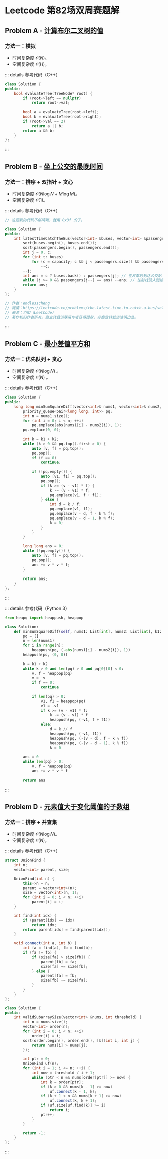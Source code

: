 # Leetcode 第82场双周赛题解

## Problem A - [计算布尔二叉树的值](https://leetcode.cn/problems/evaluate-boolean-binary-tree/)

### 方法一：模拟

- 时间复杂度 $\mathcal{O}(N)$。
- 空间复杂度 $\mathcal{O}(H)$。

::: details 参考代码（C++）

```cpp
class Solution {
public:
    bool evaluateTree(TreeNode* root) {
        if (root->left == nullptr)
            return root->val;
        
        bool a = evaluateTree(root->left);
        bool b = evaluateTree(root->right);
        if (root->val == 2)
            return a || b;
        return a && b;
    }
};
```

:::

## Problem B - [坐上公交的最晚时间](https://leetcode.cn/problems/the-latest-time-to-catch-a-bus/)

### 方法一：排序 + 双指针 + 贪心

- 时间复杂度 $\mathcal{O}(N\log N + M\log M)$。
- 空间复杂度 $\mathcal{O}(1)$。

::: details 参考代码（C++）

```cpp
// 这题我的代码不够清晰，就用 0x3f 的了。

class Solution {
public:
    int latestTimeCatchTheBus(vector<int> &buses, vector<int> &passengers, int capacity) {
        sort(buses.begin(), buses.end());
        sort(passengers.begin(), passengers.end());
        int j = 0, c;
        for (int t: buses)
            for (c = capacity; c && j < passengers.size() && passengers[j] <= t; ++j)
                --c;
        --j;
        int ans = c ? buses.back() : passengers[j]; // 在发车时到达公交站 or 上一个上车的乘客
        while (j >= 0 && passengers[j--] == ans) --ans; // 往前找没人到达的时刻
        return ans;
    }
};

// 作者：endlesscheng
// 链接：https://leetcode.cn/problems/the-latest-time-to-catch-a-bus/solution/pai-xu-by-endlesscheng-h9w9/
// 来源：力扣（LeetCode）
// 著作权归作者所有。商业转载请联系作者获得授权，非商业转载请注明出处。
```

:::

## Problem C - [最小差值平方和](https://leetcode.cn/problems/minimum-sum-of-squared-difference/)

### 方法一：优先队列 + 贪心

- 时间复杂度 $\mathcal{O}(N\log N)$ 。
- 空间复杂度 $\mathcal{O}(N)$ 。

::: details 参考代码（C++）

```cpp
class Solution {
public:
    long long minSumSquareDiff(vector<int>& nums1, vector<int>& nums2, int k1, int k2) {
        priority_queue<pair<long long, int>> pq;
        int n = nums1.size();
        for (int i = 0; i < n; ++i)
            pq.emplace(abs(nums1[i] - nums2[i]), 1);
        pq.emplace(0, 0);
        
        int k = k1 + k2;
        while (k > 0 && pq.top().first > 0) {
            auto [v, f] = pq.top();
            pq.pop();
            if (f == 0)
                continue;
            
            if (!pq.empty()) {
                auto [v1, f1] = pq.top();
                pq.pop();
                if (k >= (v - v1) * f) {
                    k -= (v - v1) * f;
                    pq.emplace(v1, f + f1);
                } else {
                    int d = k / f;
                    pq.emplace(v1, f1);
                    pq.emplace(v - d, f - k % f);
                    pq.emplace(v - d - 1, k % f);
                    k = 0;
                }
            }
        }
        
        long long ans = 0;
        while (!pq.empty()) {
            auto [v, f] = pq.top();
            pq.pop();
            ans += v * v * f;
        }
        
        return ans;
    }
};
```

:::

::: details 参考代码（Python 3）

```python
from heapq import heappush, heappop

class Solution:
    def minSumSquareDiff(self, nums1: List[int], nums2: List[int], k1: int, k2: int) -> int:
        pq = []
        n = len(nums1)
        for i in range(n):
            heappush(pq, (-abs(nums1[i] - nums2[i]), 1))
        heappush(pq, (0, 0))
            
        k = k1 + k2
        while k > 0 and len(pq) > 0 and pq[0][0] < 0:
            v, f = heappop(pq)
            v = -v
            if f == 0:
                continue
            
            if len(pq) > 0:
                v1, f1 = heappop(pq)
                v1 = -v1
                if k >= (v - v1) * f:
                    k -= (v - v1) * f
                    heappush(pq, (-v1, f + f1))
                else:
                    d = k // f
                    heappush(pq, (-v1, f1))
                    heappush(pq, (-(v - d), f - k % f))
                    heappush(pq, (-(v - d - 1), k % f))
                    k = 0
        
        ans = 0
        while len(pq) > 0:
            v, f = heappop(pq)
            ans += v * v * f
        
        return ans
```

:::

## Problem D - [元素值大于变化阈值的子数组](https://leetcode.cn/problems/subarray-with-elements-greater-than-varying-threshold/)

### 方法一：排序 + 并查集

- 时间复杂度 $\mathcal{O}(N\log N)$。
- 空间复杂度 $\mathcal{O}(N)$。

::: details 参考代码（C++）

```cpp
struct UnionFind {
    int n;
    vector<int> parent, size;

    UnionFind(int n) {
        this->n = n;
        parent = vector<int>(n);
        size = vector<int>(n, 1);
        for (int i = 0; i < n; ++i)
            parent[i] = i;
    }

    int find(int idx) {
        if (parent[idx] == idx)
            return idx;
        return parent[idx] = find(parent[idx]);
    }

    void connect(int a, int b) {
        int fa = find(a), fb = find(b);
        if (fa != fb) {
            if (size[fa] > size[fb]) {
                parent[fb] = fa;
                size[fa] += size[fb];
            } else {
                parent[fa] = fb;
                size[fb] += size[fa];
            }
        }
    }
};

class Solution {
public:
    int validSubarraySize(vector<int> &nums, int threshold) {
        int n = nums.size();
        vector<int> order(n);
        for (int i = 0; i < n; ++i)
            order[i] = i;
        sort(order.begin(), order.end(), [&](int i, int j) {
            return nums[i] > nums[j];
        });

        int ptr = 0;
        UnionFind uf(n);
        for (int i = 1; i <= n; ++i) {
            int now = threshold / i + 1;
            while (ptr < n && nums[order[ptr]] >= now) {
                int k = order[ptr];
                if (k > 0 && nums[k - 1] >= now)
                    uf.connect(k - 1, k);
                if (k + 1 < n && nums[k + 1] >= now)
                    uf.connect(k, k + 1);
                if (uf.size[uf.find(k)] >= i)
                    return i;
                ptr++;
            }
        }

        return -1;
    }
};
```

:::

<Utterances />
